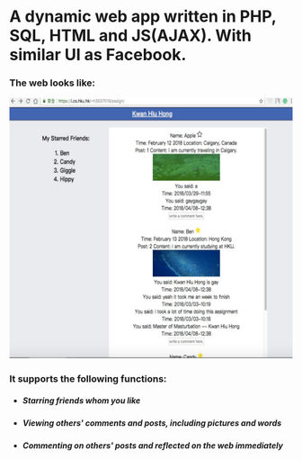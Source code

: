 # A dynamic web app written in PHP, SQL, HTML and JS(AJAX). With similar UI as Facebook.

### The web looks like:
<img src="https://github.com/kwanhiuhong/Social_Media_Web_in_PhP_SQL_JS/blob/master/Social_media_UI.png"/>

### It supports the following functions:
<ul>
    <li>
        <h5>Starring friends whom you like</h5>
    </li>               
    <li>
        <h5>Viewing others' comments and posts, including pictures and words</h5>
    </li>
    <li>
        <h5>Commenting on others' posts and reflected on the web immediately</h5>
    </li>
</ul>
